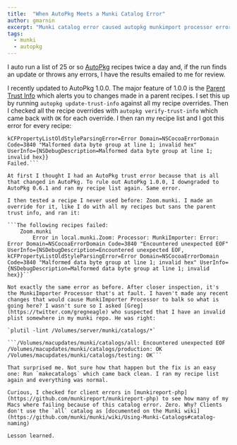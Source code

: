 ```yaml
---
title:  "When AutoPkg Meets a Munki Catalog Error"
author: gmarnin
excerpt: "Munki catalog error caused autopkg munkimport processor error"
tags:
  - munki
  - autopkg
---
```



I auto run a list of 25 or so [AutoPkg](https://github.com/autopkg/autopkg) recipes twice a day and, if the run finds an update or throws any errors, I have the results emailed to me for review.

I recently updated to AutoPkg 1.0.0. The major feature of 1.0.0 is the [Parent Trust Info](https://github.com/autopkg/autopkg/wiki/AutoPkg-and-recipe-parent-trust-info)  which alerts you to changes made in a parent recipes. I set this up by running `autopkg update-trust-info` against all my recipe overrides. Then I checked all the recipe overrides with `autopkg verify-trust-info` which came back with `OK` for each override. I then ran my recipe list and I got this error for every recipe:

```Error Domain=NSCocoaErrorDomain Code=3840 "Encountered unexpected EOF" UserInfo={NSDebugDescription=Encountered unexpected EOF,
kCFPropertyListOldStyleParsingError=Error Domain=NSCocoaErrorDomain Code=3840 "Malformed data byte group at line 1; invalid hex"
UserInfo={NSDebugDescription=Malformed data byte group at line 1; invalid hex}}
Failed.```

At first I thought I had an AutoPkg trust error because that is all that changed in AutoPkg. To rule out AutoPkg 1.0.0, I downgraded to AutoPkg 0.6.1 and ran my recipe list again. Same error.

I then tested a recipe I never used before: Zoom.munki. I made an override for it, like I do with all my recipes but sans the parent trust info, and ran it:

```The following recipes failed:
    Zoom.munki
        Error in local.munki.Zoom: Processor: MunkiImporter: Error: Error Domain=NSCocoaErrorDomain Code=3840 "Encountered unexpected EOF" UserInfo={NSDebugDescription=Encountered unexpected EOF, kCFPropertyListOldStyleParsingError=Error Domain=NSCocoaErrorDomain Code=3840 "Malformed data byte group at line 1; invalid hex" UserInfo={NSDebugDescription=Malformed data byte group at line 1; invalid hex}}```

Not exactly the same error as before. After closer inspection, it's the MunkiImporter Processor that's at fault. I haven't made any recent changes that would cause MunkiImporter Processor to balk so what is going here? I wasn't sure so I asked [Greg](https://twitter.com/gregneagle) who suspected that I have an invalid plist somewhere in my munki repo. He was right:

`plutil -lint /Volumes/server/munki/catalogs/*`

```/Volumes/macupdates/munki/catalogs/all: Encountered unexpected EOF
/Volumes/macupdates/munki/catalogs/production: OK
/Volumes/macupdates/munki/catalogs/testing: OK```

That surprised me. Not sure how that happen but the fix is an easy one: Run `makecatalogs` which came back clean. I ran my recipe list again and everything was normal.

Curious, I checked for client errors in [munkireport-php](https://github.com/munkireport/munkireport-php) to see how many of my Macs where failing because of this catalog error. Zero. Why? Clients don't use the `all` catalog as [documented on the Munki wiki](https://github.com/munki/munki/wiki/Using-Munki-Catalogs#catalog-naming)

Lesson learned.
